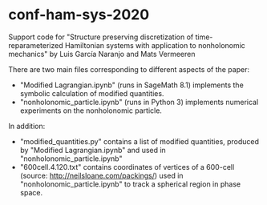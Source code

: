# conf-ham-sys-2020
Support code for 
"Structure preserving discretization of time-reparameterized Hamiltonian systems with application to nonholonomic mechanics" 
by Luis García Naranjo and Mats Vermeeren

There are two main files corresponding to different aspects of the paper:
* "Modified Lagrangian.ipynb" (runs in SageMath 8.1) implements the symbolic calculation of modified quantities.
* "nonholonomic_particle.ipynb" (runs in Python 3) implements numerical experiments on the nonholonomic particle.

In addition:
* "modified_quantities.py" contains a list of modified quantities, produced by "Modified Lagrangian.ipynb" and used in "nonholonomic_particle.ipynb"
* "600cell.4.120.txt" contains coordinates of vertices of a 600-cell (source: http://neilsloane.com/packings/) used in "nonholonomic_particle.ipynb" to track a spherical region in phase space.
